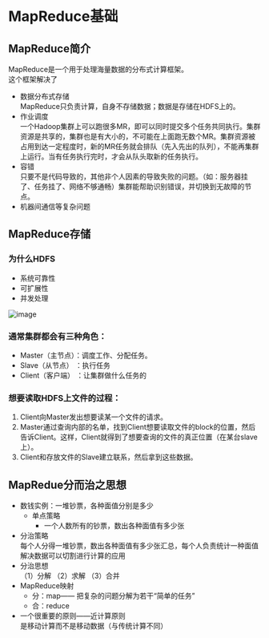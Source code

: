 # MapReduce基础
## MapReduce简介
MapReduce是一个用于处理海量数据的分布式计算框架。  
这个框架解决了  
- 数据分布式存储  
    MapReduce只负责计算，自身不存储数据；数据是存储在HDFS上的。  
- 作业调度  
	一个Hadoop集群上可以跑很多MR，即可以同时提交多个任务共同执行。集群资源是共享的，集群也是有大小的，不可能在上面跑无数个MR。集群资源被占用到达一定程度时，新的MR任务就会排队（先入先出的队列），不能再集群上运行。当有任务执行完时，才会从队头取新的任务执行。  
- 容错  
	只要不是代码导致的，其他非个人因素的导致失败的问题。（如：服务器挂了、任务挂了、网络不够通畅）集群能帮助识别错误，并切换到无故障的节点。
- 机器间通信等复杂问题  

## MapReduce存储
### 为什么HDFS
- 系统可靠性
- 可扩展性
- 并发处理

![image](480BF6F8FFC144989BEFA093C7F6D2CE)  

### 通常集群都会有三种角色：
  - Master（主节点）：调度工作、分配任务。
  - Slave（从节点）  ：执行任务
  - Client（客户端）  ：让集群做什么任务的  
### 想要读取HDFS上文件的过程：
1. Client向Master发出想要读某一个文件的请求。
2. Master通过查询内部的名单，找到Client想要读取文件的block的位置，然后告诉Client。这样，Client就得到了想要查询的文件的真正位置（在某台slave上）。
3. Client和存放文件的Slave建立联系，然后拿到这些数据。

## MapRedue分而治之思想
- 数钱实例：一堆钞票，各种面值分别是多少  
  - 单点策略  
    - 一个人数所有的钞票，数出各种面值有多少张  
- 分治策略  
每个人分得一堆钞票，数出各种面值有多少张汇总，每个人负责统计一种面值
解决数据可以切割进行计算的应用  
- 分治思想  
（1）分解		（2）求解		（3）合并
- MapReduce映射  
  - 分：map—— 把复杂的问题分解为若干“简单的任务”  
  - 合：reduce  
- 一个很重要的原则——近计算原则  
    是移动计算而不是移动数据（与传统计算不同） 